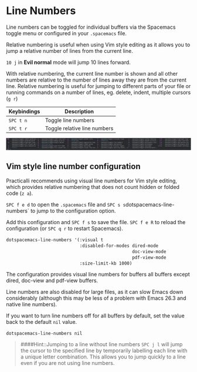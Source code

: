 # Line Numbers
Line numbers can be toggled for individual buffers via the Spacemacs toggle menu or configured in your `.spacemacs` file.

Relative numbering is useful when using Vim style editing as it allows you to jump a relative number of lines from the current line.

`10 j` in **Evil normal** mode will jump 10 lines forward.

With relative numbering, the current line number is shown and all other numbers are relative to the number of lines away they are from the current line.  Relative numbering is useful for jumping to different parts of your file or running commands on a number of lines, eg. delete, indent, multiple cursors (`g r`)

| Keybindings | Description                  |
|-------------|------------------------------|
| `SPC t n`   | Toggle line numbers          |
| `SPC t r`   | Toggle relative line numbers |

[![Spacemacs - Toggle menu](../images/spacemacs-toggle-menu.png)](../images/spacemacs-toggle-menu.png)

## Vim style line number configuration
Practicalli recommends using visual line numbers for Vim style editing, which provides relative numbering that does not count hidden or folded code (`z a`).

`SPC f e d` to open the `.spacemacs` file and `SPC s s`dotspacemacs-line-numbers` to jump to the configuration option.

Add this configuration and `SPC f s` to save the file.  `SPC f e R` to reload the configuration (or `SPC q r` to restart Spacemacs).

```elisp
dotspacemacs-line-numbers '(:visual t
                            :disabled-for-modes dired-mode
                                                doc-view-mode
                                                pdf-view-mode
                            :size-limit-kb 1000)
```

The configuration provides visual line numbers for buffers all buffers except dired, doc-view and pdf-view buffers.

Line numbers are also disabled for large files, as it can slow Emacs down considerably (although this may be less of a problem with Emacs 26.3 and native line numbers).


If you want to turn line numbers off for all buffers by default, set the value back to the default `nil` value.

```elisp
dotspacemacs-line-numbers nil
```


> ####Hint::Jumping to a line without line numbers
> `SPC j l` will jump the cursor to the specified line by temporarily labelling each line with a unique letter combination.  This allows you to jump quickly to a line even if you are not using line numbers.
